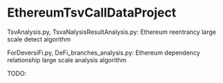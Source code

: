 # EthereumTsvCallDataProject
TsvAnalysis.py, TsvaNalysisResultAnalysis.py:
Ethereum reentrancy large scale detect algorithm


ForDeversiFi.py, DeFi_branches_analysis.py:
Ethereum dependency relationship large scale analysis algorithm


TODO: 
